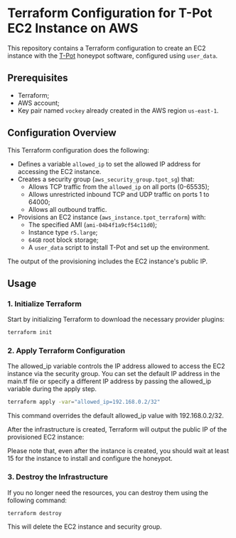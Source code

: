 # Terraform Configuration for T-Pot EC2 Instance on AWS

This repository contains a Terraform configuration to create an EC2 instance with the [T-Pot](https://github.com/telekom-security/tpotce) honeypot software, configured using `user_data`.

## Prerequisites

- Terraform;
- AWS account;
- Key pair named `vockey` already created in the AWS region `us-east-1`.

## Configuration Overview

This Terraform configuration does the following:

- Defines a variable `allowed_ip` to set the allowed IP address for accessing the EC2 instance.
- Creates a security group (`aws_security_group.tpot_sg`) that:
  - Allows TCP traffic from the `allowed_ip` on all ports (0-65535);
  - Allows unrestricted inbound TCP and UDP traffic on ports 1 to 64000;
  - Allows all outbound traffic.
- Provisions an EC2 instance (`aws_instance.tpot_terraform`) with:
  - The specified AMI (`ami-04b4f1a9cf54c11d0`);
  - Instance type `r5.large`;
  - `64GB` root block storage;
  - A `user_data` script to install T-Pot and set up the environment.

The output of the provisioning includes the EC2 instance's public IP.

## Usage

### 1. Initialize Terraform

Start by initializing Terraform to download the necessary provider plugins:

```bash
terraform init
```
### 2. Apply Terraform Configuration

The allowed_ip variable controls the IP address allowed to access the EC2 instance via the security group. You can set the default IP address in the main.tf file or specify a different IP address by passing the allowed_ip variable during the apply step.

```bash
terraform apply -var="allowed_ip=192.168.0.2/32"
```

This command overrides the default allowed_ip value with 192.168.0.2/32.

After the infrastructure is created, Terraform will output the public IP of the provisioned EC2 instance:

Please note that, even after the instance is created, you should wait at least 15 for the instance to install and configure the honeypot.

### 3. Destroy the Infrastructure
If you no longer need the resources, you can destroy them using the following command:

```bash
terraform destroy
```
This will delete the EC2 instance and security group.
